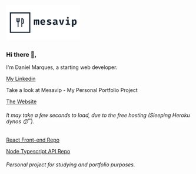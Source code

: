<h1>
  <img alt="Mesavip" title="Mesavip" src=".github/logo.png" width="200px" />
</h1>

### Hi there 👋,
I'm Daniel Marques, a starting web developer.

[My Linkedin](https://www.linkedin.com/in/daniel-marques-p/)

Take a look at Mesavip - My Personal Portfolio Project

[The Website](https://mesavip.netlify.app/)
###### It may take a few seconds to load, due to the free hosting (Sleeping Heroku dynos 😴).
 
[React Front-end Repo](https://github.com/danielmarques12/mesavip-web)

[Node Typescript API Repo](https://github.com/danielmarques12/mesavip-api-tsc)

###### Personal project for studying and portfolio purposes.
